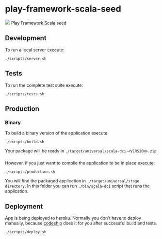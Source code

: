 # play-framework-scala-seed

![](https://playframework.com/assets/images/logos/play_full_color.png)
Play Framework Scala seed

## Development

To run a local server execute:

    ./scripts/server.sh

## Tests

To run the complete test suite execute:

    ./scripts/tests.sh

## Production

### Binary

To build a binary version of the application execute:

    ./scripts/build.sh

Your package will be ready in `./target/universal/scala-dci-<VERSION>.zip`

###

However, if you just want to complie the application to be in place execute:

    ./scripts/production.sh

You will find the packaged application in `./target/universal/stage directory`. In this folder you can run `./bin/scala-dci` script that runs the application.

## Deployment

App is being deployed to heroku. Normally you don't have to deploy manually, because [codeship](https://codeship.com/) does it for you after successful build and tests.

    ./scripts/deploy.sh
